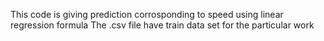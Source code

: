 This code is giving prediction corrosponding to speed using linear regression formula
The .csv file have train data set for the particular work
